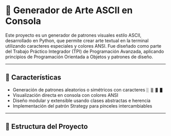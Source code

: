 # 🎨 Generador de Arte ASCII en Consola

Este proyecto es un generador de patrones visuales estilo ASCII, desarrollado en Python, que permite crear arte textual en la terminal utilizando caracteres especiales y colores ANSI. Fue diseñado como parte del Trabajo Práctico Integrador (TPI) de Programación Avanzada, aplicando principios de Programación Orientada a Objetos y patrones de diseño.

---

## 🚀 Características

- Generación de patrones aleatorios o simétricos con caracteres `░ ▒ ▓ █`
- Visualización directa en consola con colores ANSI
- Diseño modular y extensible usando clases abstractas e herencia
- Implementación del patrón Strategy para pinceles intercambiables

---

## 🧱 Estructura del Proyecto


